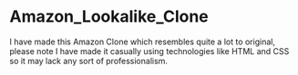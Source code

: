 # Amazon_Lookalike_Clone
I have made this Amazon Clone which resembles quite a lot to original, please note I have made it casually using technologies like HTML and CSS so it may lack any sort of professionalism.
